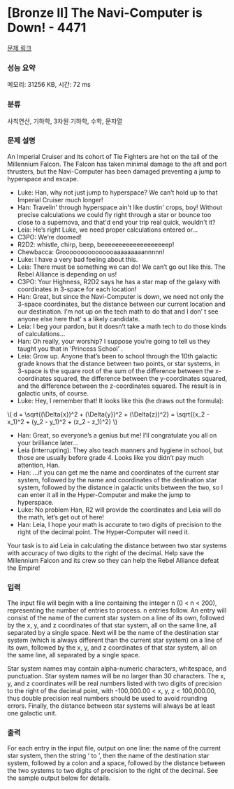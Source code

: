 # [Bronze II] The Navi-Computer is Down! - 4471 

[문제 링크](https://www.acmicpc.net/problem/4471) 

### 성능 요약

메모리: 31256 KB, 시간: 72 ms

### 분류

사칙연산, 기하학, 3차원 기하학, 수학, 문자열

### 문제 설명

<p>An Imperial Cruiser and its cohort of Tie Fighters are hot on the tail of the Millennium Falcon. The Falcon has taken minimal damage to the aft and port thrusters, but the Navi-Computer has been damaged preventing a jump to hyperspace and escape.</p>

<ul>
	<li>Luke: Han, why not just jump to hyperspace? We can’t hold up to that Imperial Cruiser much longer! </li>
	<li>Han: Travelin' through hyperspace ain't like dustin' crops, boy! Without precise calculations we could fly right through a star or bounce too close to a supernova, and that'd end your trip real quick, wouldn't it?</li>
	<li>Leia: He’s right Luke, we need proper calculations entered or... </li>
	<li>C3PO: We’re doomed!</li>
	<li>R2D2: whistle, chirp, beep, beeeeeeeeeeeeeeeeeeep! </li>
	<li>Chewbacca: Grooooooooooooooaaaaaaaaannnnn!</li>
	<li>Luke: I have a very bad feeling about this.</li>
	<li>Leia: There must be something we can do! We can’t go out like this. The Rebel Alliance is depending on us!</li>
	<li>C3PO: Your Highness, R2D2 says he has a star map of the galaxy with coordinates in 3-space for each location!</li>
	<li>Han: Great, but since the Navi-Computer is down, we need not only the 3-space coordinates, but the distance between our current location and our destination. I’m not up on the tech math to do that and I don’ t see anyone else here that’ s a likely candidate.</li>
	<li>Leia: I beg your pardon, but it doesn’t take a math tech to do those kinds of calculations...</li>
	<li>Han: Oh really, your worship? I suppose you’re going to tell us they taught you that in ‘Princess School’ .</li>
	<li>Leia: Grow up. Anyone that’s been to school through the 10th galactic grade knows that the distance between two points, or star systems, in 3-space is the square root of the sum of the difference between the x-coordinates squared, the difference between the y-coordinates squared, and the difference between the z-coordinates squared. The result is in galactic units, of course.</li>
	<li>Luke: Hey, I remember that! It looks like this (he draws out the formula):</li>
</ul>

<p>\( d = \sqrt{(\Delta{x})^2 + (\Delta{y})^2 + (\Delta{z})^2} = \sqrt{(x_2 - x_1)^2 + (y_2 - y_1)^2 + (z_2 - z_1)^2} \)</p>

<ul>
	<li>Han: Great, so everyone’s a genius but me! I’ll congratulate you all on your brilliance later...</li>
	<li>Leia (interrupting): They also teach manners and hygiene in school, but those are usually before grade 4. Looks like you didn’t pay much attention, Han.</li>
	<li>Han: ...if you can get me the name and coordinates of the current star system, followed by the name and coordinates of the destination star system, followed by the distance in galactic units between the two, so I can enter it all in the Hyper-Computer and make the jump to hyperspace.</li>
	<li>Luke: No problem Han, R2 will provide the coordinates and Leia will do the math, let’s get out of here! </li>
	<li>Han: Leia, I hope your math is accurate to two digits of precision to the right of the decimal point. The Hyper-Computer will need it.</li>
</ul>

<p>Your task is to aid Leia in calculating the distance between two star systems with accuracy of two digits to the right of the decimal. Help save the Millennium Falcon and its crew so they can help the Rebel Alliance defeat the Empire!</p>

### 입력 

 <p>The input file will begin with a line containing the integer n (0 < n < 200), representing the number of entries to process. n entries follow. An entry will consist of the name of the current star system on a line of its own, followed by the x, y, and z coordinates of that star system, all on the same line, all separated by a single space. Next will be the name of the destination star system (which is always different than the current star system) on a line of its own, followed by the x, y, and z coordinates of that star system, all on the same line, all separated by a single space.</p>

<p>Star system names may contain alpha-numeric characters, whitespace, and punctuation. Star system names will be no larger than 30 characters. The x, y, and z coordinates will be real numbers listed with two digits of precision to the right of the decimal point, with -100,000.00 < x, y, z < 100,000.00, thus double precision real numbers should be used to avoid rounding errors. Finally, the distance between star systems will always be at least one galactic unit.</p>

### 출력 

 <p>For each entry in the input file, output on one line: the name of the current star system, then the string ‘ to ’, then the name of the destination star system, followed by a colon and a space, followed by the distance between the two systems to two digits of precision to the right of the decimal. See the sample output below for details.</p>

